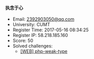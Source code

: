 #### 执念于心  

* Email: 2392903050@qq.com  
* University: CUMT  
* Register Time: 2017-05-16 08:34:25  
* Register IP: 58.218.185.160  
* Score: 50  
* Solved challenges: 
  * [[WEB] php-weak-type](https://github.com/SniperOJ/Challenges/blob/master/web/php-weak-type.json)  
